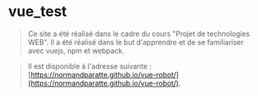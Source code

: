 # vue_test

> Ce site a été réalisé dans le cadre du cours "Projet de technologies WEB". Il a été réalisé dans le but d'apprendre et de se familiariser avec vuejs, npm et webpack.

> Il est disponible à l'adresse suivante : [https://normandparatte.github.io/vue-robot/](https://normandparatte.github.io/vue-robot/).
